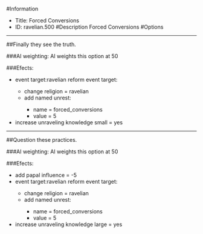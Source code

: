 #Information
 - Title: Forced Conversions
 - ID: ravelian.500
#Description
Forced Conversions
#Options

___
##Finally they see the truth.

###AI weighting:
AI weights this option at 50


###Efects:<ul><li>event target:ravelian reform event target:</li><ul><li>change religion = ravelian</li><li>add named unrest:</li><ul><li>name = forced_conversions</li><li>value = 5</li></ul></ul><li>increase unraveling knowledge small = yes</li></ul>

___
##Question these practices.

###AI weighting:
AI weights this option at 50


###Efects:<ul><li>add papal influence = -5</li><li>event target:ravelian reform event target:</li><ul><li>change religion = ravelian</li><li>add named unrest:</li><ul><li>name = forced_conversions</li><li>value = 5</li></ul></ul><li>increase unraveling knowledge large = yes</li></ul>
